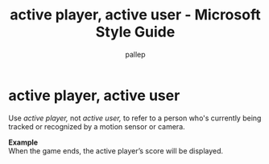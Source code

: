 ﻿---
title: active player, active user - Microsoft Style Guide
author: pallep
ms.author: pallep
ms.date: 01/19/2018
ms.topic: article
ms.prod: non-product-specific
---

# active player, active user

Use *active player,* not *active user,* to refer to a person who's currently being tracked or recognized by a motion sensor or camera.

**Example**  
When the game ends, the active player’s score will be displayed.
